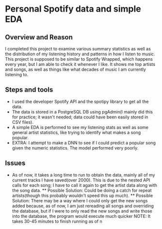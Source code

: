 # Personal Spotify data and simple EDA

## Overview and Reason
I completed this project to examine various summary statistics as well as the distribution of my listening history and patterns in how I listen to music. This project is supposed to be similar to Spotify Wrapped, which happens every year, but I am able to check it whenever I like. It shows me top artists and songs, as well as things like what decades of music I am currently listening to.

## Steps and tools
* I used the developer Spotify API and the spotipy library to get all the data.
* The data is stored in a PostgreSQL DB using pgAdmin(I mainly did this for practice; it wasn't needed; data could have been easily stored in CSV files).
* A simple EDA is performed to see my listening stats as well as some general artist statistics, like trying to identify what makes a song popular.
* EXTRA: I attempt to make a DNN to see if I could predict a popular song given the numeric statistics. The model performed very poorly.

## Issues
* As of now, it takes a long time to run to obtain the data, mainly all of my current tracks I have saved(over 2000). This is due to the nested API calls for each song; I have to call it again to get the artist data along with the song data. 
** Possible Solution: Could be doing a catch for repeat artists(though this probably wouldn't speed this up much).
** Possible Solution: There may be a way where I could only get the new songs added because, as of now, I am just rereading all songs and overriding the database, but if I were to only read the new songs and write those into the database, the program would execute much quicker
NOTE: It takes 30-45 minutes to finish running as of n

